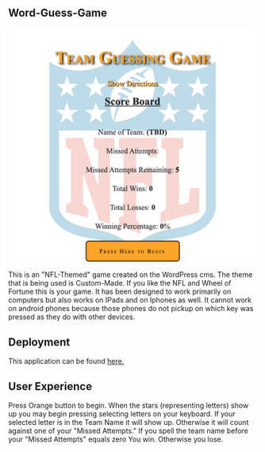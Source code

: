 ## Word-Guess-Game


![alt text][logo]


[logo]: https://github.com/mattkrebs2000/NewWordGuessWordPress/blob/master/wordguess.png


This is an "NFL-Themed" game created on the WordPress cms. The theme that is being used is Custom-Made. If you like the NFL and Wheel of Fortune this is your game. It has been designed to work primarily on computers but also works on IPads and on Iphones as well. It cannot work on android phones because those phones do not pickup on which key was pressed as they do with other devices. 

## Deployment 

This application can be found [here.](https://protected-lowlands-52812.herokuapp.com/)

## User Experience

Press Orange button to begin. When the stars (representing letters) show up you may begin pressing selecting letters on your keyboard. If your selected letter is in the Team Name it will show up. Otherwise it will count against one of your "Missed Attempts." If you spell the team name before your "Missed Attempts" equals zero You win. Otherwise you lose. 



